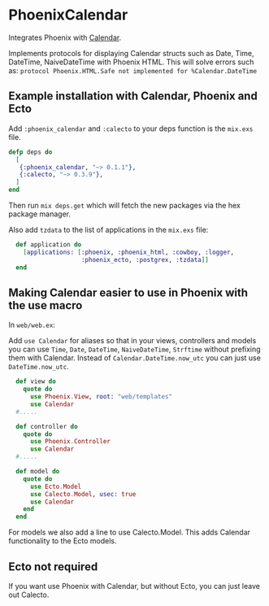 PhoenixCalendar
===============

Integrates Phoenix with [Calendar](https://github.com/lau/calendar).

Implements protocols for displaying Calendar
structs such as Date, Time, DateTime, NaiveDateTime
with Phoenix HTML. This will solve errors such as:
`protocol Phoenix.HTML.Safe not implemented for %Calendar.DateTime`

## Example installation with Calendar, Phoenix and Ecto

Add `:phoenix_calendar` and `:calecto` to your deps function
is the `mix.exs` file.

```elixir
defp deps do
  [
   {:phoenix_calendar, "~> 0.1.1"},
   {:calecto, "~> 0.3.9"},
  ]
end
```

Then run `mix deps.get` which will fetch the new packages via the hex package manager.

Also add `tzdata` to the list of applications in the `mix.exs` file:

```elixir
  def application do
    [applications: [:phoenix, :phoenix_html, :cowboy, :logger,
                    :phoenix_ecto, :postgrex, :tzdata]]
  end
```

## Making Calendar easier to use in Phoenix with the use macro

In `web/web.ex`:

Add `use Calendar` for aliases so that in your views, controllers and models you can use `Time`, `Date`, `DateTime`, `NaiveDateTime`, `Strftime`
without prefixing them with Calendar. Instead of `Calendar.DateTime.now_utc` you can just use `DateTime.now_utc`.

```elixir
  def view do
    quote do
      use Phoenix.View, root: "web/templates"
      use Calendar
  #.....
```

```elixir
  def controller do
    quote do
      use Phoenix.Controller
      use Calendar
  #.....
```

```elixir
  def model do
    quote do
      use Ecto.Model
      use Calecto.Model, usec: true
      use Calendar
    end
  end
```

For models we also add a line to use Calecto.Model. This adds Calendar
functionality to the Ecto models.

## Ecto not required

If you want use Phoenix with Calendar, but without Ecto, you can just leave out Calecto.
